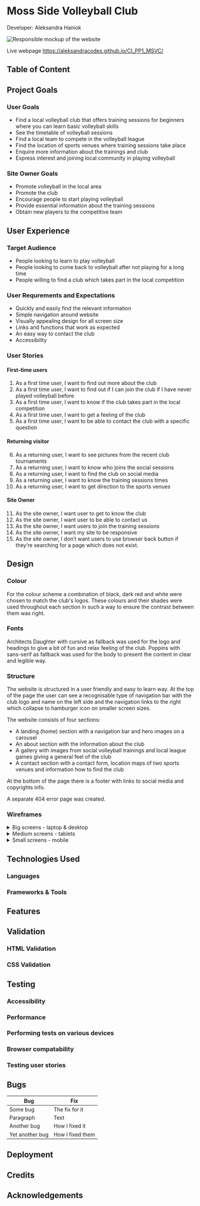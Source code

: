 # Moss Side Volleyball Club

Developer: Aleksandra Haniok

![Responsible mockup of the website]()

Live webpage
<https://aleksandracodes.github.io/CI_PP1_MSVC/>

## Table of Content

## Project Goals

### User Goals

- Find a local volleyball club that offers training sessions for beginners where you can learn basic volleyball skills
- See the timetable of volleyball sessions
- Find a local team to compete in the volleyball league
- Find the location of sports venues where training sessions take place
- Enquire more information about the trainings and club
- Express interest and joining local community in playing volleyball

### Site Owner Goals

- Promote volleyball in the local area
- Promote the club
- Encourage people to start playing volleyball
- Provide essential information about the training sessions
- Obtain new players to the competitive team

## User Experience

### Target Audience

- People looking to learn to play volleyball
- People looking to come back to volleyball after not playing for a long time
- People willing to find a club which takes part in the local competition

### User Requrements and Expectations

- Quickly and easily find the relevant information
- Simple navigation around website
- Visually appealing design for all screen size
- Links and functions that work as expected
- An easy way to contact the club
- Accessibility

### User Stories

#### First-time users

1. As a first time user, I want to find out more about the club
2. As a first time user, I want to find out if I can join the club if I have never played volleyball before
3. As a first time user, I want to know if the club takes part in the local competition
4. As a first time user, I want to get a feeling of the club
5. As a first time user, I want to be able to contact the club with a specific question
   
#### Returning visitor

6. As a returning user, I want to see pictures from the recent club tournaments
7. As a returning user, I want to know who joins the social sessions
8. As a returning user, I want to find the club on social media
9. As a returning user, I want to know the training sessions times
10. As a returning user, I want to get direction to the sports venues

#### Site Owner

11.	As the site owner, I want user to get to know the club
12.	As the site owner, I want user to be able to contact us
13.	As the site owner, I want users to join the training sessions
14.	As the site owner, I want my site to be responsive
15.	As the site owner, I don’t want users to use browser back button if they’re searching for a page which does not exist.

## Design

### Colour

For the colour scheme a combination of black, dark red and white were chosen to match the club's logos. These colours and their shades were used throughout each section in such a way to ensure the contrast between them was right.

### Fonts

Architects Daughter with cursive as fallback was used for the logo and headings to give a bit of fun and relax feeling of the club.
Poppins with sans-serif as fallback was used for the body to present the content in clear and legible way.

### Structure

The website is structured in a user friendly and easy to learn way. At the top of the page the user can see a recognisable type of navigation bar with the club logo and name on the left side and the navigation links to the right which collapse to hamburger icon on smaller screen sizes. 

The website consists of four sections:

- A landing (home) section with a navigation bar and hero images on a carousel
- An about section with the information about the club
- A gallery with images from social volleyball trainings and local league games giving a general feel of the club
- A contact section with a contact form, location maps of two sports venues and information how to find the club

At the bottom of the page there is a footer with links to social media and copyrights info.

A separate 404 error page was created.

### Wireframes

<details><summary>Big screens - laptop & desktop</summary>
<img src="docs/wireframes/wireframes-home-and-about-laptop.jpg">
<img src="docs/wireframes/wireframes-gallery-laptop.jpg">
<img src="docs/wireframes/wireframes-contact-laptop.jpg">
</details>
<details><summary>Medium screens - tablets</summary>
<img src="docs/wireframes/wireframes-tablet.jpg">
</details>
<details><summary>Small screens - mobile</summary>
<img src="docs/wireframes/wireframes-mobile.jpg">
</details>

## Technologies Used

### Languages

### Frameworks & Tools

## Features

## Validation

### HTML Validation

### CSS Validation

## Testing

### Accessibility

### Performance

### Performing tests on various devices

### Browser compatability

### Testing user stories

## Bugs

| Bug | Fix |
| ----------- | ----------- |
| Some bug | The fix for it |
| Paragraph   | Text        |
| Another bug   | How I fixed it |
| Yet another bug | How I fixed them  |

## Deployment

## Credits

## Acknowledgements
